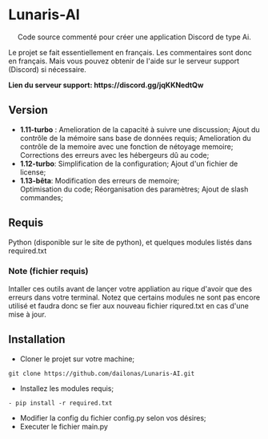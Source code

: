 # Lunaris-AI
<p align="center"> 
Code source commenté pour créer une application Discord de type Ai.
</p>
Le projet se fait essentiellement en français. Les commentaires sont donc en français. Mais vous pouvez obtenir de l'aide sur le serveur support (Discord) si nécessaire.
<p><b>Lien du serveur support: https://discord.gg/jqKKNedtQw</b></p>

## Version
- **1.11-turbo** :
 Amelioration de la capacité à suivre une discussion;
 Ajout du contrôle de la mémoire sans base de données requis;
 Amelioration du contrôle de la memoire avec une fonction de nétoyage memoire;
 Corrections des erreurs avec les hébergeurs dû au code;
- **1.12-turbo**:
 Simplification de la configuration;
 Ajout d'un fichier de license;
- **1.13-bêta**:
Modification des erreurs de memoire;  
Optimisation du code;
Réorganisation des paramètres;
Ajout de slash commandes;

## Requis
Python (disponible sur le site de python), et quelques modules listés dans required.txt
### Note (fichier requis)
Intaller ces outils avant de lançer votre appliation au rique d'avoir que des erreurs dans votre terminal.
Notez que certains modules ne sont pas encore utilisé et faudra donc se fier aux nouveau fichier riqured.txt en cas d'une mise à jour. 

## Installation
- Cloner le projet sur votre machine;
```
git clone https://github.com/dailonas/Lunaris-AI.git
```
- Installez les modules requis;
```
- pip install -r required.txt
```
- Modifier la config du fichier config.py selon vos désires;
- Executer le fichier main.py


